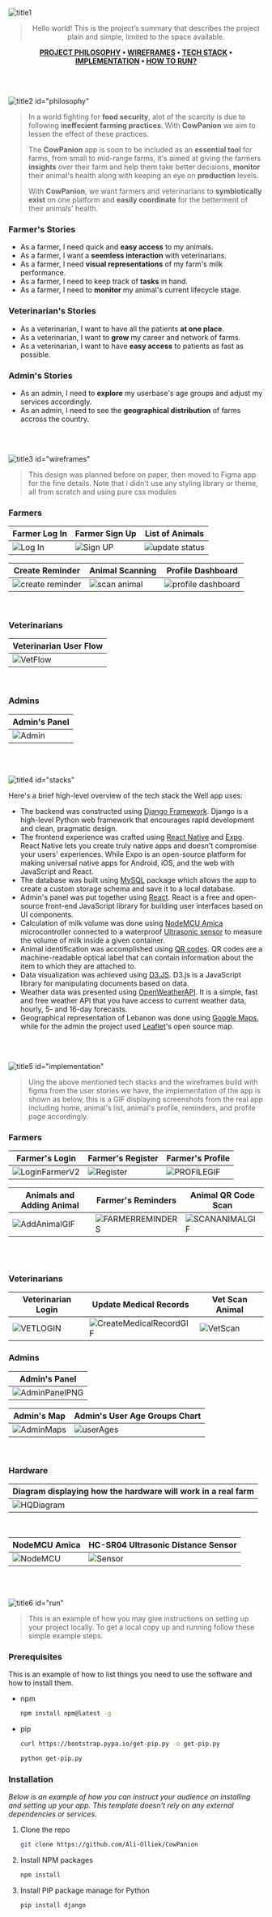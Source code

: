 ![title1](https://user-images.githubusercontent.com/105279237/183057635-be5aa754-cba4-4948-89a3-a1ab75e82f16.svg)



<div align="center">

> Hello world! This is the project’s summary that describes the project plain and simple, limited to the space available. 

**[PROJECT PHILOSOPHY](#philosophy) • [WIREFRAMES](#wireframes) • [TECH STACK](#stacks) • [IMPLEMENTATION](#implementation) • [HOW TO RUN?](#run)**

</div>

<br><br>


![title2 id="philosophy"](https://user-images.githubusercontent.com/105279237/183057835-f8f10a3f-cab0-4753-afb3-cbf0de5de13c.svg)



> In a world fighting for **food security**, alot of the scarcity is due to following **ineffecient farming practices**. With **CowPanion** we aim to lessen the effect of these practices.
>
> The **CowPanion** app is soon to be included as an **essential tool** for farms, from small to mid-range farms, it's aimed at giving the farmers **insights** over their farm and help them take better decisions, **monitor** their animal's health along with keeping an eye on **production** levels.
> 
> With **CowPanion**, we want farmers and veterinarians to **symbiotically exist** on one platform and **easily coordinate** for the betterment of their animals' health.

### Farmer's Stories
- As a farmer, I need quick and **easy access** to my animals.
- As a farmer, I want a **seemless interaction** with veterinarians.
- As a farmer, I need **visual representations** of my farm's milk performance.
- As a farmer, I need to keep track of **tasks** in hand.
- As a farmer, I need to **monitor** my animal's current lifecycle stage.

### Veterinarian's Stories
- As a veterinarian, I want to have all the patients **at one place**.
- As a veterinarian, I want to **grow** my career and network of farms.
- As a veterinarian, I want to have **easy access** to patients as fast as possible.

### Admin's Stories
- As an admin, I need to **explore** my userbase's age groups and adjust my services accordingly.
- As an admin, I need to see the **geographical distribution** of farms accross the country.

<br><br>

![title3 id="wireframes"](https://user-images.githubusercontent.com/105279237/183058040-37903cf5-6ee9-462d-8fce-72b3b41508ac.svg)


> This design was planned before on paper, then moved to Figma app for the fine details.
Note that i didn't use any styling library or theme, all from scratch and using pure css modules

### Farmers

| Farmer Log In  | Farmer Sign Up  | List of Animals |
| -----------------| -----| ---|
| ![Log In](https://user-images.githubusercontent.com/105279237/182940019-1e93ccee-422b-4d47-b799-f5179b8a4699.gif) | ![Sign UP](https://user-images.githubusercontent.com/105279237/182940049-17a451cf-372d-4331-a5d8-2af0b9e4895c.gif) | ![update status](https://user-images.githubusercontent.com/105279237/182940128-8404fd32-162f-4cd3-bb0b-b13c4b4c26d1.gif) |


|Create Reminder| Animal Scanning | Profile Dashboard|
|----|----|---|
|  ![create reminder](https://user-images.githubusercontent.com/105279237/182940171-a8f3892d-681d-4d58-b764-919c12ec4cce.gif) | ![scan animal](https://user-images.githubusercontent.com/105279237/182940198-4c700f53-4bad-42aa-98ff-55a1e1738c21.gif)  | ![profile dashboard](https://user-images.githubusercontent.com/105279237/182940240-648e3886-ab3d-4297-a3e6-d477ff4f6612.gif) |

<br>

### Veterinarians

|Veterinarian User Flow|
|----------------------|
|  ![VetFlow](https://user-images.githubusercontent.com/105279237/182947984-1af607d5-c379-48ec-960d-2d09f80aeada.gif) |
<br>

### Admins

|Admin's Panel |
|--------------|
|![Admin](https://user-images.githubusercontent.com/105279237/182940303-7186cb22-f6c1-4cb3-9ff8-11113754831c.png) |

<br><br>


![title4 id="stacks"](https://user-images.githubusercontent.com/105279237/183058102-ead7c6ba-ad17-493a-b761-a68dc8e794f0.svg)


Here's a brief high-level overview of the tech stack the Well app uses:

- The backend was constructed using [Django Framework](https://www.djangoproject.com/). Django is a high-level Python web framework that encourages rapid development and clean, pragmatic design.
- The frontend experience was crafted using [React Native](https://reactnative.dev/docs/getting-started) and [Expo](https://expo.dev/). React Native lets you create truly native apps and doesn't compromise your users' experiences. While Expo is an open-source platform for making universal native apps for Android, iOS, and the web with JavaScript and React.
- The database was built using [MySQL](https://www.mysql.com/) package which allows the app to create a custom storage schema and save it to a local database.
- Admin's panel was put together using [React](https://reactjs.org/). React is a free and open-source front-end JavaScript library for building user interfaces based on UI components.
- Calculation of milk volume was done using [NodeMCU Amica](https://www.nodemcu.com/index_en.html) microcontroller connected to a waterproof [Ultrasonic sensor](https://dronebotworkshop.com/waterproof-ultrasonic/) to measure the volume of milk inside a given container.
- Animal identification was accomplished using [QR codes](https://en.wikipedia.org/wiki/QR_code). QR codes are a machine-readable optical label that can contain information about the item to which they are attached to.
- Data visualization was achieved using [D3.JS](https://d3js.org/). D3.js is a JavaScript library for manipulating documents based on data.
- Weather data was presented using [OpenWeatherAPI](https://openweathermap.org/). It is a simple, fast and free weather API that you have access to current weather data, hourly, 5- and 16-day forecasts.
- Geographical representation of Lebanon was done using [Google Maps](https://developers.google.com/maps), while for the admin the project used [Leaflet](https://leafletjs.com/)'s open source map.
<div>
<br><br>


![title5 id="implementation"](https://user-images.githubusercontent.com/105279237/183058128-5595d37f-916c-440e-a323-81207c5f0eb4.svg)


> Uing the above mentioned tech stacks and the wireframes build with figma from the user stories we have, the implementation of the app is shown as below, this is a GIF displaying screenshots from the real app including home, animal's list, animal's profile, reminders, and profile page accordingly.

### Farmers
 
| Farmer's Login | Farmer's Register | Farmer's Profile |
| ------| --- | ---- |
|  ![LoginFarmerV2](https://user-images.githubusercontent.com/105279237/183056794-2ec16944-bbf1-45fa-bfd4-03442f1f3787.gif)   | ![Register](https://user-images.githubusercontent.com/105279237/182951829-eb0fae42-2296-4057-991f-046ced6aaada.gif) |![PROFILEGIF](https://user-images.githubusercontent.com/105279237/182949925-0c7b43c1-e76e-4c64-bca0-69f7a6862a7e.gif) |

|Animals and Adding Animal| Farmer's Reminders | Animal QR Code Scan|
|----|----|-----|
| ![AddAnimalGIF](https://user-images.githubusercontent.com/105279237/182950380-252adf90-c9ea-4789-b707-d2c2a0bfaeef.gif) | ![FARMERREMINDERS](https://user-images.githubusercontent.com/105279237/182950711-ec563bc0-6e10-4a7e-a425-d5fc2f4906f2.gif) | ![SCANANIMALGIF](https://user-images.githubusercontent.com/105279237/182950882-3570829b-5f36-4cf0-9872-ad220b937273.gif) | 
 
 <br><br>
 
 ### Veterinarians
 
 | Veterinarian Login | Update Medical Records | Vet Scan Animal |
 |------| ---------| ----- |
 |  ![VETLOGIN](https://user-images.githubusercontent.com/105279237/182952274-d306c652-43db-4967-943e-dd448dfea5dd.gif) |   ![CreateMedicalRecordGIF](https://user-images.githubusercontent.com/105279237/182952285-609de54e-0002-458c-951f-ba0d47186f89.gif) | ![VetScan](https://user-images.githubusercontent.com/105279237/182952761-98ae4b50-2614-425f-aa36-db0fe9b52d81.gif) |
 
### Admins
 
|  Admin's Panel |
|---|
| ![AdminPanelPNG](https://user-images.githubusercontent.com/105279237/182946884-34de4ed4-e246-4ac6-821d-5f78048dc69f.PNG)  |

 | Admin's Map | Admin's User Age Groups Chart |
 |----|-----|
 | ![AdminMaps](https://user-images.githubusercontent.com/105279237/182947062-0e5559b5-237b-44f3-bc8d-ec21c4190a2c.gif) |  ![userAges](https://user-images.githubusercontent.com/105279237/182947218-45a356e9-988c-44f2-a1c1-978f3f469cf6.gif) |
 
<br>

 ### Hardware
 
|Diagram displaying how the hardware will work in a real farm|
|-----|
|  ![HQDiagram](https://user-images.githubusercontent.com/105279237/183056504-f1d13650-e17f-43c4-8d5b-91eec3e94bb4.gif) |

<br>

|  NodeMCU Amica  | HC-SR04 Ultrasonic Distance Sensor |
|---|---|
|  ![NodeMCU](https://user-images.githubusercontent.com/105279237/182941237-954f452b-7927-4b92-8788-5e433f074f33.jpg) | ![Sensor](https://user-images.githubusercontent.com/105279237/182941257-33a3b2b1-2793-4e2d-acdf-9ebd5ccd3a77.jpg) |


<div>


<br><br>


![title6 id="run"](https://user-images.githubusercontent.com/105279237/183058162-0900b104-ceb9-47ee-84d4-65e81eb1250f.svg)


> This is an example of how you may give instructions on setting up your project locally.
To get a local copy up and running follow these simple example steps.

### Prerequisites

This is an example of how to list things you need to use the software and how to install them.
* npm
  ```sh
  npm install npm@latest -g
  ```
* pip 
   ```sh
  curl https://bootstrap.pypa.io/get-pip.py -o get-pip.py
  ```
    ```sh
  python get-pip.py
  ```
 
 
### Installation

_Below is an example of how you can instruct your audience on installing and setting up your app. This template doesn't rely on any external dependencies or services._
 
1. Clone the repo
   ```sh
   git clone https://github.com/Ali-Olliek/CowPanion
   ```
2. Install NPM packages
   ```sh
   npm install
   ```
3. Install PIP package manage for Python
    ```sh
   pip install django
   ```



